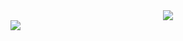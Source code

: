 <center>
  <a href="https://huahuo-cn.tk"><img src="https://i.huahuo-cn.tk/Me.png"></a>
</center>
<img src="https://github-readme-stats.vercel.app/api?username=XiaMoHuaHuo-CN&show_icons=true&theme=Gradient&bg_color=66CCFF,pink" />
